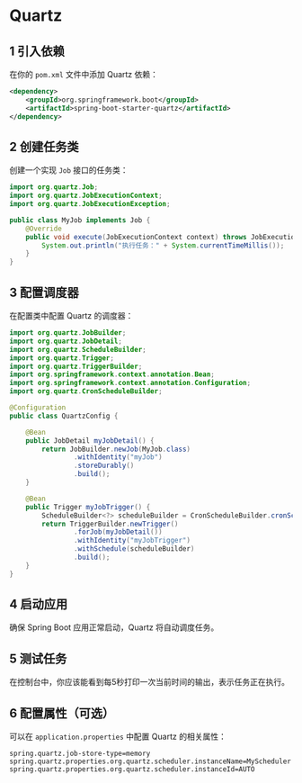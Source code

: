 # Quartz

## 1 引入依赖

在你的 `pom.xml` 文件中添加 Quartz 依赖：

```xml
<dependency>
    <groupId>org.springframework.boot</groupId>
    <artifactId>spring-boot-starter-quartz</artifactId>
</dependency>
```

## 2 创建任务类

创建一个实现 `Job` 接口的任务类：

```java
import org.quartz.Job;
import org.quartz.JobExecutionContext;
import org.quartz.JobExecutionException;

public class MyJob implements Job {
    @Override
    public void execute(JobExecutionContext context) throws JobExecutionException {
        System.out.println("执行任务：" + System.currentTimeMillis());
    }
}
```

## 3 配置调度器

在配置类中配置 Quartz 的调度器：

```java
import org.quartz.JobBuilder;
import org.quartz.JobDetail;
import org.quartz.ScheduleBuilder;
import org.quartz.Trigger;
import org.quartz.TriggerBuilder;
import org.springframework.context.annotation.Bean;
import org.springframework.context.annotation.Configuration;
import org.quartz.CronScheduleBuilder;

@Configuration
public class QuartzConfig {

    @Bean
    public JobDetail myJobDetail() {
        return JobBuilder.newJob(MyJob.class)
                .withIdentity("myJob")
                .storeDurably()
                .build();
    }

    @Bean
    public Trigger myJobTrigger() {
        ScheduleBuilder<?> scheduleBuilder = CronScheduleBuilder.cronSchedule("0/5 * * * * ?"); // 每5秒执行一次
        return TriggerBuilder.newTrigger()
                .forJob(myJobDetail())
                .withIdentity("myJobTrigger")
                .withSchedule(scheduleBuilder)
                .build();
    }
}
```

## 4 启动应用

确保 Spring Boot 应用正常启动，Quartz 将自动调度任务。

## 5 测试任务

在控制台中，你应该能看到每5秒打印一次当前时间的输出，表示任务正在执行。

## 6 配置属性（可选）

可以在 `application.properties` 中配置 Quartz 的相关属性：

```properties
spring.quartz.job-store-type=memory
spring.quartz.properties.org.quartz.scheduler.instanceName=MyScheduler
spring.quartz.properties.org.quartz.scheduler.instanceId=AUTO
```
